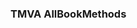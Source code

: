 ### TMVA AllBookMethods


                         
                         
                         
                         
                         
                         
                         
                         
                         
                         
                         
                         
                         
                         
                         
   
  
